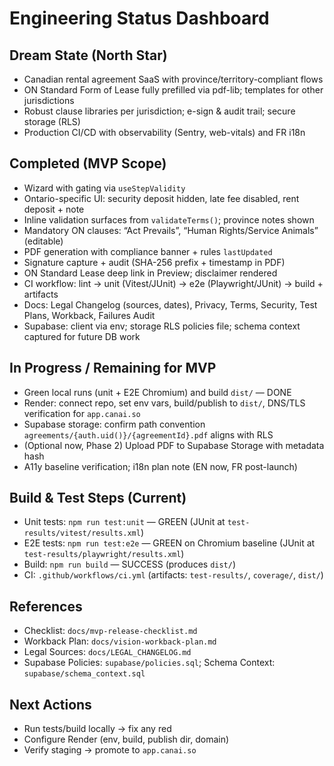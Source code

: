 # Engineering Status Dashboard

## Dream State (North Star)
- Canadian rental agreement SaaS with province/territory-compliant flows
- ON Standard Form of Lease fully prefilled via pdf-lib; templates for other jurisdictions
- Robust clause libraries per jurisdiction; e-sign & audit trail; secure storage (RLS)
- Production CI/CD with observability (Sentry, web-vitals) and FR i18n

## Completed (MVP Scope)
- Wizard with gating via `useStepValidity`
- Ontario-specific UI: security deposit hidden, late fee disabled, rent deposit + note
- Inline validation surfaces from `validateTerms()`; province notes shown
- Mandatory ON clauses: “Act Prevails”, “Human Rights/Service Animals” (editable)
- PDF generation with compliance banner + rules `lastUpdated`
- Signature capture + audit (SHA-256 prefix + timestamp in PDF)
- ON Standard Lease deep link in Preview; disclaimer rendered
- CI workflow: lint → unit (Vitest/JUnit) → e2e (Playwright/JUnit) → build + artifacts
- Docs: Legal Changelog (sources, dates), Privacy, Terms, Security, Test Plans, Workback, Failures Audit
- Supabase: client via env; storage RLS policies file; schema context captured for future DB work

## In Progress / Remaining for MVP
- Green local runs (unit + E2E Chromium) and build `dist/` — DONE
- Render: connect repo, set env vars, build/publish to `dist/`, DNS/TLS verification for `app.canai.so`
- Supabase storage: confirm path convention `agreements/{auth.uid()}/{agreementId}.pdf` aligns with RLS
- (Optional now, Phase 2) Upload PDF to Supabase Storage with metadata hash
- A11y baseline verification; i18n plan note (EN now, FR post-launch)

## Build & Test Steps (Current)
- Unit tests: `npm run test:unit` — GREEN (JUnit at `test-results/vitest/results.xml`)
- E2E tests: `npm run test:e2e` — GREEN on Chromium baseline (JUnit at `test-results/playwright/results.xml`)
- Build: `npm run build` — SUCCESS (produces `dist/`)
- CI: `.github/workflows/ci.yml` (artifacts: `test-results/`, `coverage/`, `dist/`)

## References
- Checklist: `docs/mvp-release-checklist.md`
- Workback Plan: `docs/vision-workback-plan.md`
- Legal Sources: `docs/LEGAL_CHANGELOG.md`
- Supabase Policies: `supabase/policies.sql`; Schema Context: `supabase/schema_context.sql`

## Next Actions
- Run tests/build locally → fix any red
- Configure Render (env, build, publish dir, domain)
- Verify staging → promote to `app.canai.so`
